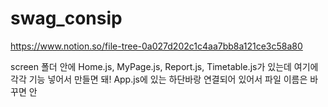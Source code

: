 # swag_consip

https://www.notion.so/file-tree-0a027d202c1c4aa7bb8a121ce3c58a80

screen 폴더 안에 Home.js, MyPage.js, Report.js, Timetable.js가 있는데 여기에 각각 기능 넣어서 만들면 돼!
App.js에 있는 하단바랑 연결되어 있어서 파일 이름은 바꾸면 안
